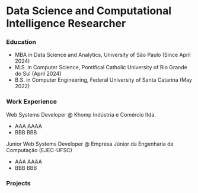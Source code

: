 # Data Science and Computational Intelligence Researcher

### Education
- MBA  in Data Science and Analytics,  University of São Paulo (Since April 2024)
- M.S. in Computer Science,            Pontifical Catholic University of Rio Grande do Sul (April 2024)
- B.S. in Computer Engineering,        Federal University of Santa Catarina (May 2022)

### Work Experience
Web Systems Developer @ Khomp Indústria e Comércio ltda.
- AAA AAAA
- BBB BBB

Junior Web Systems Developer @ Empresa Júnior da Engenharia de Computação (EJEC-UFSC)
- AAA AAAA
- BBB BBB

### Projects
